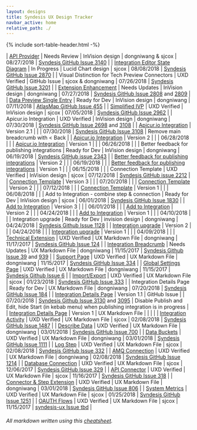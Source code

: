 ```yaml
---
layout: designs
title: Syndesis UX Design Tracker
navbar_active: home
relative_path: ./
---
```


{% include sort-table-header.html -%}

| <a href="https://redhat.invisionapp.com/share/3CNPQLOKAEW">API Provider</a> | Needs Review | InVision design | dongniwang & sjcox | 08/27/2018 | [Syndesis GitHub Issue 3140](https://github.com/syndesisio/syndesis/issues/3140) |
| [Integration Editor State Diagram](https://www.lucidchart.com/invitations/accept/d9d991da-1b97-4320-86ca-0bc00e171344) | In Progress | Lucid Chart design | sjcox | 08/08/2018 | [Syndesis GitHub Issue 2870](https://github.com/syndesisio/syndesis/issues/2870) |
| Visual Distinction for Tech Preview Connectors | UXD Verified | GitHub Issue | sjcox & dongniwang | 07/26/2018 | [Syndesis GitHub Issue 3201](https://github.com/syndesisio/syndesis/issues/3201) |
| <a href="https://redhat.invisionapp.com/share/WDN80PACBJU">Extension Enhancement</a> | Needs Updates | InVision design | dongniwang | 07/27/2018 | [Syndesis GitHub Issue 2808](https://github.com/syndesisio/syndesis/issues/2808) and [2809](https://github.com/syndesisio/syndesis/issues/2809) |
| <a href="https://redhat.invisionapp.com/share/MAMPCU2CNFR">Data Preview Single Entry</a> | Ready for Dev | InVision design | dongniwang | 07/11/2018 | [AtlasMap GitHub Issue 455](https://github.com/atlasmap/atlasmap/issues/455) |
| <a href="https://redhat.invisionapp.com/share/Z7MM774PR8D">Simplified IVP</a> | UXD Verified | InVision design | sjcox | 07/05/2018 | [Syndesis GitHub Issue 2962](https://github.com/syndesisio/syndesis/issues/2962) |
| Apicur.io Integration | UXD Verified | InVision design | dongniwang | 07/30/2018 | [Syndesis GitHub Issue 2698](https://github.com/syndesisio/syndesis/issues/2698) and [3108](https://github.com/syndesisio/syndesis/issues/3108) |
| <a href="https://redhat.invisionapp.com/share/V7N923M4N2E">Apicur.io Integration</a> | Version 2.1 | | | 07/30/2018 | [Syndesis GitHub Issue 3108](https://github.com/syndesisio/syndesis/issues/3108) | Remove main breadcrumb with < Back |
| <a href="https://redhat.invisionapp.com/share/2EM4HUZD4MA">Apicur.io Integration</a> | Version 2 | | | 06/28/2018 |  |
| <a href="https://redhat.invisionapp.com/share/UJLWDYZZGCE">Apicur.io Integration</a> | Version 1 | | | 06/26/2018 |  |
| Better feedback for publishing integrations | Ready for Dev | InVision design | dongniwang | 06/19/2018 | [Syndesis GitHub issue 2343](https://github.com/syndesisio/syndesis/issues/2343) |
| [Better feedback for publishing integrations](https://redhat.invisionapp.com/share/7ZLWFLLTRQC) | Version 2 | | | 06/19/2018 | |
| [Better feedback for publishing integrations](https://redhat.invisionapp.com/share/BUL3FETVXDN) | Version 1 | | | 06/15/2018 | |
| Connection Template | UXD Verified | InVision design | sjcox | 07/12/2018 | [Syndesis GitHub issue 2212](https://github.com/syndesisio/syndesis/issues/2212) |
| [Connection Template](https://redhat.invisionapp.com/share/VZN4L63RS5D#/screens) | Version 3 | | | 07/20/2018 |  |
| [Connection Template](https://redhat.invisionapp.com/share/NKMXKRVJG93) | Version 2 | | | 07/12/2018 |  |
| [Connection Template](https://redhat.invisionapp.com/share/BGKJY9XCA6H) | Version 1 | | | 06/08/2018 |  |
| Add to Integration - combine step & connection | Ready for Dev | InVision design | sjcox | 06/01/2018 | [Syndesis GitHub Issue 1830](https://github.com/syndesisio/syndesis/issues/1830) |
| <a href="https://redhat.invisionapp.com/share/X6K0SKUWZFG">Add to Integration</a> | Version 3 | | | 06/01/2018 | |
| <a href="https://redhat.invisionapp.com/share/PWH14PWMCXE">Add to Integration</a> | Version 2 | | | 04/24/2018 | |
| <a href="https://redhat.invisionapp.com/share/EWGS7DL3D68">Add to Integration</a> | Version 1 | | | 04/10/2018 | |
| Integration upgrade | Ready for Dev | invision design | dongniwang | 04/24/2018 | [Syndesis Github Issue 1128](https://github.com/syndesisio/syndesis/issues/1128) |
| <a href="https://redhat.invisionapp.com/share/TMHF3EF9P3H">Integration upgrade</a> | Version 2 | | | 04/24/2018 | |
| <a href="https://redhat.invisionapp.com/share/cqgr6xbvf2b#/screens">Integration upgrade</a> | Version 1 | | | 04/09/2018 | |
| <a href="https://github.com/syndesisio/syndesis/blob/master/ux/designs/technical_extensions/tech_ext.md">Technical Extension</a> | UXD Verified | UX Markdown File | dongniwang | 11/17/2017 | [Syndesis GitHub Issue 124](https://github.com/syndesisio/syndesis-project/issues/124) |
| <a href="https://github.com/syndesisio/syndesis/blob/master/ux/designs/navigation/navigation_breadcrumb_integration.md">Integration Breadcrumb</a> | Needs Updates | UX Markdown File | dongniwang | 11/15/2017 | [Syndesis Github Issue 39](https://github.com/syndesisio/syndesis-ux/issues/39) and [939](https://github.com/syndesisio/syndesis-ui/issues/939) |
| <a href="https://github.com/syndesisio/syndesis/blob/master/ux/designs/support-page/support-page.md">Support Page</a> | UXD Verified | UX Markdown File | dongniwang | 11/15/2017 | [Syndesis GitHub Issue 334](https://github.com/syndesisio/syndesis/issues/334) |
| <a href="https://github.com/syndesisio/syndesis/blob/master/ux/designs/global-settings-page/global_settings_page_overview.md">Global Settings Page</a> | UXD Verified | UX Markdown File | dongniwang | 11/15/2017 | [Syndesis Github Issue 6](https://github.com/syndesisio/syndesis-ux/issues/6) |
| <a href="https://github.com/syndesisio/syndesis/blob/master/ux/designs/importexport/importexport.md">Import/Export</a> | UXD Verified | UX Markdown File | sjcox | 01/23/2018 | [Syndesis GitHub Issue 333](https://github.com/syndesisio/syndesis/issues/333) |
| Integration Details Page | Ready for Dev | UX Markdown File | dongniwang | 07/20/2018 | [Syndesis GitHub Issue 184](https://github.com/syndesisio/syndesis/issues/184) |
| <a href="https://github.com/syndesisio/syndesis/issues/3130">Integration Details Page</a> | Version 1.1 | GitHub Issue | | 07/20/2018 | [Syndesis Github Issue 3130](https://github.com/syndesisio/syndesis/issues/3130) and [3095](https://github.com/syndesisio/syndesis/issues/3095) | Disable Publish and Edit, hide Start (in kebab menu) when publishing integration is in progress |
| <a href="https://github.com/syndesisio/syndesis/blob/master/ux/designs/integration_details/integration_details_page.md">Integration Details Page</a> | Version 1 | UX Markdown File |  |  | |
| <a href="https://github.com/syndesisio/syndesis/blob/master/ux/designs/integrationactivity/integrationactivity.md">Integration Activity</a> | UXD Verified | UX Markdown File | sjcox | 02/08/2018 | [Syndesis GitHub Issue 1487](https://github.com/syndesisio/syndesis/issues/1487) |
| <a href="https://github.com/syndesisio/syndesis/blob/master/ux/designs/describe-data/describe-data.md">Describe Data</a> | UXD Verified | UX Markdown File | dongniwang | 03/01/2018 | [Syndesis GitHub Issue 700](https://github.com/syndesisio/syndesis/issues/700) |
| <a href="https://github.com/syndesisio/syndesis/blob/master/ux/designs/data-buckets/data-buckets.md">Data Buckets</a> | UXD Verified | UX Markdown File | dongniwang | 03/01/2018 | [Syndesis GitHub Issue 1111](https://github.com/syndesisio/syndesis/issues/1111) |
| <a href="https://github.com/syndesisio/syndesis/blob/master/ux/designs/logstep/logstep.md">Log Step</a> | UXD Verified | UX Markdown File | sjcox | 02/08/2018 | [Syndesis GitHub Issue 332](https://github.com/syndesisio/syndesis/issues/332) |
| <a href="https://github.com/syndesisio/syndesis/blob/master/ux/designs/amq/amq.md">AMQ Connection</a> | UXD Verified | UX Markdown File | dongniwang | 02/08/2018 | [Syndesis GitHub Issue 1214](https://github.com/syndesisio/syndesis/issues/1214) |
| <a href="https://github.com/syndesisio/syndesis/blob/master/ux/designs/databaseconnection/databaseconnection.md">Database Connection</a> | UXD Verified | UX Markdown File | sjcox | 12/06/2017 | [Syndesis GitHub Issue 329](https://github.com/syndesisio/syndesis/issues/329) |
| <a href="https://github.com/syndesisio/syndesis/blob/master/ux/designs/apiconnector/apiconnector.md">API Connector</a> | UXD Verified | UX Markdown File | sjcox | 11/16/2017 | [Syndesis GitHub Issue 318](https://github.com/syndesisio/syndesis/issues/318) |
| <a href="https://github.com/syndesisio/syndesis/blob/master/ux/designs/connector-step-extensions/connector-step-ext.md">Connector & Step Extension</a> | UXD Verified | UX Markdown File | dongniwang | 03/01/2018 | [Syndesis GitHub Issue 806](https://github.com/syndesisio/syndesis/issues/806) |
| <a href="https://github.com/syndesisio/syndesis/blob/master/ux/designs/monitormetrics/monitormetrics.md">System Metrics</a> | UXD Verified | UX Markdown File | sjcox | 01/25/2018 | [Syndesis GitHub Issue 1251](https://github.com/syndesisio/syndesis/issues/1251) |
| <a href="https://github.com/syndesisio/syndesis/blob/master/ux/designs/oauth/oauth.md">OAUTH Flows</a> | UXD Verified | UX Markdown File | sjcox | 11/15/2017 | [syndesis-ux Issue tbd](#) |

###### All markdown written using this [cheatsheet](https://github.com/adam-p/markdown-here/wiki/Markdown-Cheatsheet).
